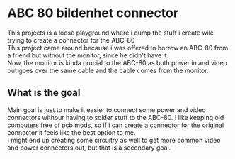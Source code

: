 # ABC 80 bildenhet connector
This projects is a loose playground where i dump the stuff i create wile trying to create a connector for the ABC-80  
This project came around because i was offered to borrow an ABC-80 from a friend but without the monitor, since he didn't have it.  
Now, the monitor is kinda crucial to the ABC-80 as both power in and video out goes over the same cable and the cable comes from the monitor. 

## What is the goal
Main goal is just to make it easier to connect some power and video connectors withour having to solder stuff to the ABC-80.
I like keeping old computers free of pcb mods, so if i can create a connector for the original connector it feels like the best option to me.  
I might end up creating some circuitry as well to get more common video and power connectors out, but that is a secondary goal.
